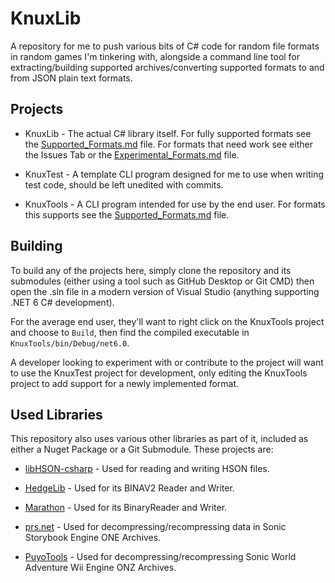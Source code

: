 # KnuxLib

A repository for me to push various bits of C# code for random file formats in random games I'm tinkering with, alongside a command line tool for extracting/building supported archives/converting supported formats to and from JSON plain text formats.

## Projects

- KnuxLib - The actual C# library itself. For fully supported formats see the [Supported_Formats.md](Supported_Formats.md) file. For formats that need work see either the Issues Tab or the [Experimental_Formats.md](Experimental_Formats.md) file.

- KnuxTest - A template CLI program designed for me to use when writing test code, should be left unedited with commits.

- KnuxTools - A CLI program intended for use by the end user. For formats this supports see the [Supported_Formats.md](Supported_Formats.md) file.

## Building

To build any of the projects here, simply clone the repository and its submodules (either using a tool such as GitHub Desktop or Git CMD) then open the .sln file in a modern version of Visual Studio (anything supporting .NET 6 C# development).

For the average end user, they'll want to right click on the KnuxTools project and choose to `Build`, then find the compiled executable in `KnuxTools/bin/Debug/net6.0`.

A developer looking to experiment with or contribute to the project will want to use the KnuxTest project for development, only editing the KnuxTools project to add support for a newly implemented format.

## Used Libraries

This repository also uses various other libraries as part of it, included as either a Nuget Package or a Git Submodule. These projects are:

- [libHSON-csharp](https://github.com/hedge-dev/libHSON-csharp) - Used for reading and writing HSON files.

- [HedgeLib](https://github.com/Radfordhound/HedgeLib/tree/master) - Used for its BINAV2 Reader and Writer.

- [Marathon](https://github.com/Big-Endian-32/Marathon) - Used for its BinaryReader and Writer.

- [prs.net](https://github.com/FraGag/prs.net) - Used for decompressing/recompressing data in Sonic Storybook Engine ONE Archives.

- [PuyoTools](https://github.com/nickworonekin/puyotools) - Used for decompressing/recompressing Sonic World Adventure Wii Engine ONZ Archives.